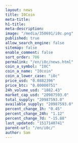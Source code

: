 ```yaml
---
layout: news
title: I0Coin
meta-title: 
h1-title: 
meta-description: 
image: "/media/350691/i0c.png"
published: true
allow_search_engine: false
sitemap: false
enable_comment: false
sort_order: 706
permalink: "/en/i0c/news.html"
coin_a_symbol: "I0C"
coin_a_name: "I0coin"
coin_a_lower_case: "i0c"
price_usd: "0.0882396"
price_btc: "0.00000751"
24h_volume_usd: "1882.43"
market_cap_usd: "20987593.0"
total_supply: "20987593.0"
available_supply: "20987593.0"
percent_change_1h: "0.45"
percent_change_24h: "1.12"
percent_change_7d: "-15.88"
last_updated: "1517140741"
parent-url: "/en/i0c/"
author: Sam
---
```


